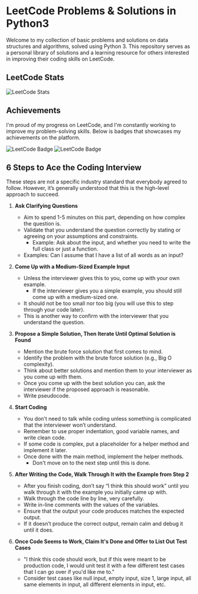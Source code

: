 # LeetCode Problems & Solutions in Python3

Welcome to my collection of basic problems and solutions on data structures and algorithms, solved using Python 3. This repository serves as a personal library of solutions and a learning resource for others interested in improving their coding skills on LeetCode.

## LeetCode Stats

![LeetCode Stats](https://leetcard.jacoblin.cool/M-Alsuleibi)

## Achievements

I'm proud of my progress on LeetCode, and I'm constantly working to improve my problem-solving skills. Below is badges that showcases my achievements on the platform.

![LeetCode Badge](https://assets.leetcode.com/static_assets/marketing/2024-50.gif)
![LeetCode Badge](https://assets.leetcode.com/static_assets/marketing/2024-100-new.gif)
## **6 Steps to Ace the Coding Interview**

These steps are not a specific industry standard that everybody agreed to follow. However, it’s generally understood that this is the high-level approach to succeed.

1. **Ask Clarifying Questions**
    - Aim to spend 1-5 minutes on this part, depending on how complex the question is.
    - Validate that you understand the question correctly by stating or agreeing on your assumptions and constraints.
        - Example: Ask about the input, and whether you need to write the full class or just a function.
    - Examples: Can I assume that I have a list of all words as an input?

2. **Come Up with a Medium-Sized Example Input**
    - Unless the interviewer gives this to you, come up with your own example.
        - If the interviewer gives you a simple example, you should still come up with a medium-sized one.
    - It should not be too small nor too big (you will use this to step through your code later).
    - This is another way to confirm with the interviewer that you understand the question.

3. **Propose a Simple Solution, Then Iterate Until Optimal Solution is Found**
    - Mention the brute force solution that first comes to mind.
    - Identify the problem with the brute force solution (e.g., Big O complexity).
    - Think about better solutions and mention them to your interviewer as you come up with them.
    - Once you come up with the best solution you can, ask the interviewer if the proposed approach is reasonable.
    - Write pseudocode.

4. **Start Coding**
    - You don't need to talk while coding unless something is complicated that the interviewer won’t understand.
    - Remember to use proper indentation, good variable names, and write clean code.
    - If some code is complex, put a placeholder for a helper method and implement it later.
    - Once done with the main method, implement the helper methods.
        - Don't move on to the next step until this is done.

5. **After Writing the Code, Walk Through It with the Example from Step 2**
    - After you finish coding, don’t say “I think this should work” until you walk through it with the example you initially came up with.
    - Walk through the code line by line, very carefully.
    - Write in-line comments with the values of the variables.
    - Ensure that the output your code produces matches the expected output.
    - If it doesn’t produce the correct output, remain calm and debug it until it does.

6. **Once Code Seems to Work, Claim It's Done and Offer to List Out Test Cases**
    - "I think this code should work, but if this were meant to be production code, I would unit test it with a few different test cases that I can go over if you'd like me to."
    - Consider test cases like null input, empty input, size 1, large input, all same elements in input, all different elements in input, etc.
